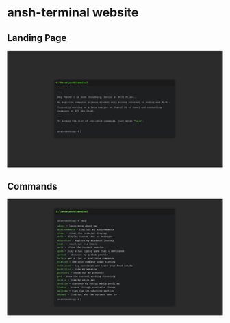 # ansh-terminal website

## Landing Page

![Landing Page](https://github.com/AnshChoudhary/ansh-terminal/blob/main/images/main.png)

## Commands 

![Commands](https://github.com/AnshChoudhary/ansh-terminal/blob/main/images/help.png)
